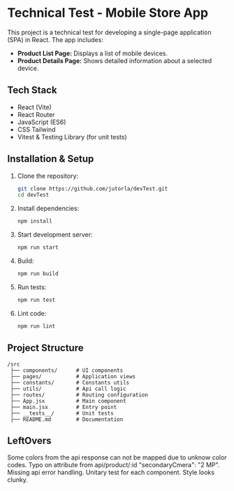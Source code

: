 # **Technical Test - Mobile Store App**  

This project is a technical test for developing a single-page application (SPA) in React. The app includes:  

- **Product List Page:** Displays a list of mobile devices.  
- **Product Details Page:** Shows detailed information about a selected device.  

## **Tech Stack**  
- React (Vite)  
- React Router  
- JavaScript (ES6)  
- CSS Tailwind  
- Vitest & Testing Library (for unit tests)  

## **Installation & Setup**  
1. Clone the repository:  
   ```sh
   git clone https://github.com/jutorla/devTest.git
   cd devTest
   ```  
2. Install dependencies:  
   ```sh
   npm install
   ```  
3. Start development server:  
   ```sh
   npm run start
   ```  
4. Build:  
   ```sh
   npm run build
   ```  
5. Run tests:  
   ```sh
   npm run test
   ```  
6. Lint code:  
   ```sh
   npm run lint
   ```  
## **Project Structure**  
```
/src  
 ├── components/      # UI components  
 ├── pages/           # Application views
 ├── constants/       # Constants utils
 ├── utils/           # Api call logic 
 ├── routes/          # Routing configuration  
 ├── App.jsx          # Main component  
 ├── main.jsx         # Entry point  
 ├── __tests__/       # Unit tests  
 ├── README.md        # Documentation  
```
## **LeftOvers**  
Some colors from the api response can not be mapped due to unknow color codes.
Typo on attribute from api/product/:id "secondaryCmera": "2 MP".
Missing api error handling.
Unitary test for each component.
Style looks clunky.